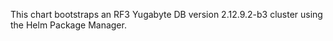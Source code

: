 This chart bootstraps an RF3 Yugabyte DB version 2.12.9.2-b3 cluster using the Helm Package Manager.

